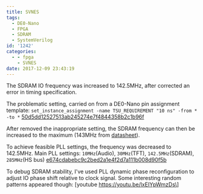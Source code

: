 ```yaml
---
title: SVNES
tags:
  - DE0-Nano
  - FPGA
  - SDRAM
  - SystemVerilog
id: '1242'
categories:
  - - fpga
    - SVNES
date: 2017-12-09 23:43:19
---
```


The SDRAM IO frequency was increased to 142.5MHz, after corrected an error in timing specification.
<!-- more -->
The problematic setting, carried on from a DE0-Nano pin assignment template: `set_instance_assignment -name TSU_REQUIREMENT "10 ns" -from * -to *` [50d5dd12527513ab245274e7f4844358b2c1b96f](https://github.com/zhiyb/SVNES/commit/50d5dd12527513ab245274e7f4844358b2c1b96f#diff-9976d22341cd2ba3b6544a3ca1650f0aL380)

After removed the inappropriate setting, the SDRAM frequency can then be increased to the maximum (143MHz from [datasheet](http://www.issi.com/WW/pdf/42-45S83200G-16160G.pdf)).

To achieve feasible PLL settings, the frequency was decreased to 142.5MHz. Main PLL settings: `10MHz`(Audio), `30MHz`(TFT), `142.5MHz`(SDRAM), `285MHz`(HS bus) [e674cdabebc9c2bed2a1e4f2d7a111b008d90f5b](https://github.com/zhiyb/SVNES/commit/e674cdabebc9c2bed2a1e4f2d7a111b008d90f5b)

To debug SDRAM stability, I've used PLL dynamic phase reconfiguration to adjust IO phase shift relative to clock signal. Some interesting random patterns appeared though: \[youtube https://youtu.be/lxEIYpWmzDs\]